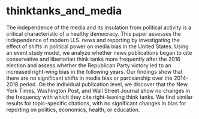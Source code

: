 # thinktanks_and_media

The independence of the media and its insulation from political activity is a critical
characteristic of a healthy democracy. This paper assesses the independence of modern
U.S. news and reporting by investigating the effect of shifts in political power on media
bias in the United States. Using an event study model, we analyze whether news
publications began to cite conservative and libertarian think tanks more frequently after
the 2016 election and assess whether the Republican Party victory led to an increased
right-wing bias in the following years. Our findings show that there are no significant
shifts in media bias or partisanship over the 2014-2018 period. On the individual
publication level, we discover that the New York Times, Washington Post, and Wall
Street Journal show no changes in the frequency with which they cite right-leaning think
tanks. We find similar results for topic-specific citations, with no significant changes in
bias for reporting on politics, economics, health, or education.




